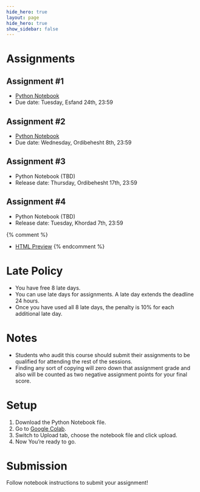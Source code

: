 ```yaml
---
hide_hero: true
layout: page
hide_hero: true
show_sidebar: false
---
```


# Assignments

## Assignment #1
* [Python Notebook](https://github.com/teias-courses/nlp00/raw/gh-pages/assignments/NLP_Assignment_1.ipynb)
* Due date: Tuesday, Esfand 24th, 23:59

## Assignment #2
* [Python Notebook](https://github.com/teias-courses/nlp00/raw/gh-pages/assignments/NLP_Assignment_2.ipynb)
* Due date: Wednesday, Ordibehesht 8th, 23:59

## Assignment #3
* Python Notebook (TBD)
* Release date: Thursday, Ordibehesht 17th, 23:59

## Assignment #4
<!-- * [Python Notebook](https://github.com/teias-courses/nlp99/raw/gh-pages/assignments/NLP_Assignment_4.ipynb) -->
* Python Notebook (TBD)
* Release date: Tuesday, Khordad 7th, 23:59

{% comment %} 
* [HTML Preview](assignments/Assignment_1)
{% endcomment %}

# Late Policy
* You have free 8 late days.
* You can use late days for assignments. A late day extends the deadline 24 hours.
* Once you have used all 8 late days, the penalty is 10% for each additional late day.

# Notes
* Students who audit this course should submit their assignments to be qualified for attending the rest of the sessions.
* Finding any sort of copying will zero down that assignment grade and also will be counted as two negative assignment points for your final score.

# Setup
1. Download the Python Notebook file.
2. Go to [Google Colab](https://colab.research.google.com/).
3. Switch to Upload tab, choose the notebook file and click upload.
4. Now You’re ready to go.

# Submission
Follow notebook instructions to submit your assignment!

